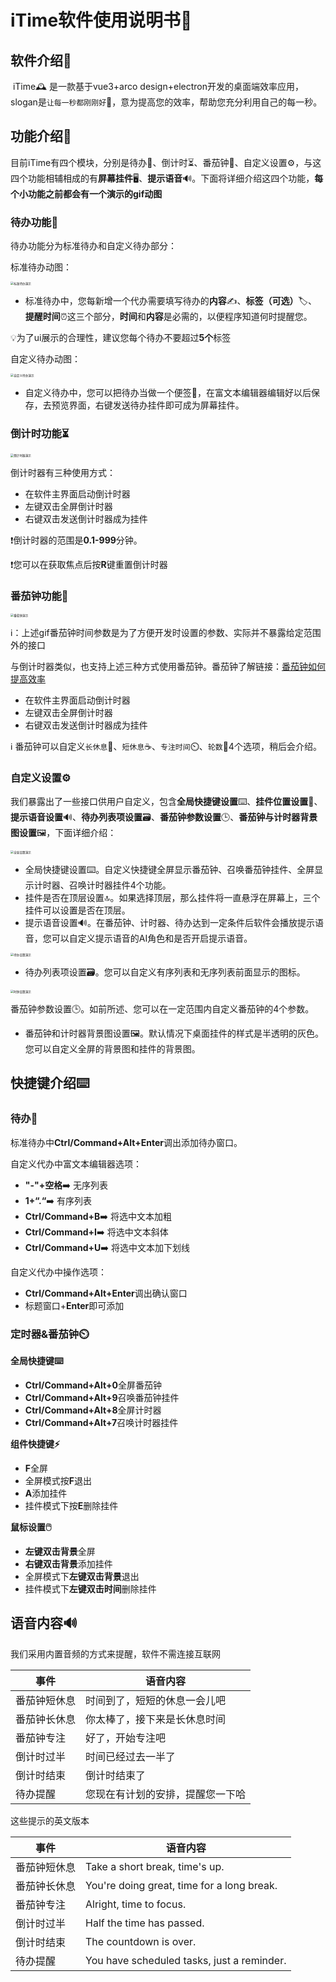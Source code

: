 # iTime软件使用说明书📄

## 软件介绍📘

​		iTime🕰️ 是一款基于vue3+arco design+electron开发的桌面端效率应用，slogan是`让每一秒都刚刚好`🌟，意为提高您的效率，帮助您充分利用自己的每一秒。

## 功能介绍🔧

​		目前iTime有四个模块，分别是待办📝、倒计时⏳、番茄钟🍅、自定义设置⚙️，与这四个功能相辅相成的有**屏幕挂件**🖥️、**提示语音**🔊。下面将详细介绍这四个功能，**每个小功能之前都会有一个演示的gif动图**

### 待办功能📝

待办功能分为标准待办和自定义待办部分：

标准待办动图：

<img src="https://my-picture-bed1-1321100201.cos.ap-beijing.myqcloud.com/mypictures/%E6%A0%87%E5%87%86%E5%BE%85%E5%8A%9E%E6%BC%94%E7%A4%BA.gif" alt="标准待办演示" style="zoom: 33%;" />

- 标准待办中，您每新增一个代办需要填写待办的**内容**✍️、**标签（可选）**🏷️、**提醒时间**⏰这三个部分，**时间**和**内容**是必需的，以便程序知道何时提醒您。

💡为了ui展示的合理性，建议您每个待办不要超过**5个**标签

自定义待办动图：

<img src="https://my-picture-bed1-1321100201.cos.ap-beijing.myqcloud.com/mypictures/%E8%87%AA%E5%AE%9A%E4%B9%89%E5%BE%85%E5%8A%9E%E6%BC%94%E7%A4%BA.gif" alt="自定义待办演示" style="zoom:33%;" />

- 自定义待办中，您可以把待办当做一个便签📌，在富文本编辑器编辑好以后保存，去预览界面，右键发送待办挂件即可成为屏幕挂件。

### 倒计时功能⏳

<img src="https://my-picture-bed1-1321100201.cos.ap-beijing.myqcloud.com/mypictures/%E5%80%92%E8%AE%A1%E6%97%B6%E5%99%A8%E6%BC%94%E7%A4%BA.gif" alt="倒计时器演示" style="zoom:33%;" />

倒计时器有三种使用方式：

- 在软件主界面启动倒计时器
- 左键双击全屏倒计时器
- 右键双击发送倒计时器成为挂件

❗倒计时器的范围是**0.1-999**分钟。

❗您可以在获取焦点后按**R**键重置倒计时器

### 番茄钟功能🍅

<img src="https://my-picture-bed1-1321100201.cos.ap-beijing.myqcloud.com/mypictures/%E7%95%AA%E8%8C%84%E9%92%9F%E6%BC%94%E7%A4%BA.gif" alt="番茄钟演示" style="zoom:33%;" />

ℹ️：上述gif番茄钟时间参数是为了方便开发时设置的参数、实际并不暴露给定范围外的接口

与倒计时器类似，也支持上述三种方式使用番茄钟。番茄钟了解链接：[番茄钟如何提高效率](https://www.zhihu.com/question/330121574)

- 在软件主界面启动倒计时器
- 左键双击全屏倒计时器
- 右键双击发送倒计时器成为挂件

ℹ️ 番茄钟可以自定义`长休息`🌴、`短休息`☕、`专注时间`⏲️、`轮数`🔄4个选项，稍后会介绍。

### 自定义设置⚙️

我们暴露出了一些接口供用户自定义，包含**全局快捷键设置**⌨️、**挂件位置设置**📍、**提示语音设置**🔊、**待办列表项设置**🗃️、**番茄钟参数设置**🕒、**番茄钟与计时器背景图设置**🖼️，下面详细介绍：

<img src="https://my-picture-bed1-1321100201.cos.ap-beijing.myqcloud.com/mypictures/%E5%85%A8%E5%B1%80%E8%AE%BE%E7%BD%AE%E6%BC%94%E7%A4%BA.gif" alt="全局设置演示" style="zoom:33%;" />

- 全局快捷键设置⌨️。自定义快捷键全屏显示番茄钟、召唤番茄钟挂件、全屏显示计时器、召唤计时器挂件4个功能。
- 挂件是否在顶层设置🔝。如果选择顶层，那么挂件将一直悬浮在屏幕上，三个挂件可以设置是否在顶层。
- 提示语音设置🔊。在番茄钟、计时器、待办达到一定条件后软件会播放提示语音，您可以自定义提示语音的AI角色和是否开启提示语音。

<img src="https://my-picture-bed1-1321100201.cos.ap-beijing.myqcloud.com/mypictures/%E5%BE%85%E5%8A%9E%E8%AE%BE%E7%BD%AE%E6%BC%94%E7%A4%BA.gif" alt="待办设置演示" style="zoom:33%;" />

- 待办列表项设置🗃️。您可以自定义有序列表和无序列表前面显示的图标。

<img src="https://my-picture-bed1-1321100201.cos.ap-beijing.myqcloud.com/mypictures/%E6%97%B6%E9%92%9F%E8%AE%BE%E7%BD%AE%E6%BC%94%E7%A4%BA.gif" alt="时钟设置演示" style="zoom:33%;" />

 番茄钟参数设置🕒。如前所述、您可以在一定范围内自定义番茄钟的4个参数。

- 番茄钟和计时器背景图设置🖼️。默认情况下桌面挂件的样式是半透明的灰色。您可以自定义全屏的背景图和挂件的背景图。

## 快捷键介绍⌨️

### 待办📝

标准待办中**Ctrl/Command+Alt+Enter**调出添加待办窗口。

自定义代办中富文本编辑器选项：

- **\"-"+空格**➡️ 无序列表
- **1+“.“**➡️ 有序列表
- **Ctrl/Command+B**➡️ 将选中文本加粗
- **Ctrl/Command+I**➡️ 将选中文本斜体
- **Ctrl/Command+U**➡️ 将选中文本加下划线

自定义代办中操作选项：

- **Ctrl/Command+Alt+Enter**调出确认窗口
- 标题窗口+**Enter**即可添加

### 定时器&番茄钟⏲️

**全局快捷键⌨️**

- **Ctrl/Command+Alt+0**全屏番茄钟
- **Ctrl/Command+Alt+9**召唤番茄钟挂件
- **Ctrl/Command+Alt+8**全屏计时器
- **Ctrl/Command+Alt+7**召唤计时器挂件

**组件快捷键⚡**

- **F**全屏
- 全屏模式按**F**退出
- **A**添加挂件
- 挂件模式下按**E**删除挂件

**鼠标设置🖱️**

- **左键双击背景**全屏
- **右键双击背景**添加挂件
- 全屏模式下**左键双击背景**退出
- 挂件模式下**左键双击时间**删除挂件

## 语音内容🔊

我们采用内置音频的方式来提醒，软件不需连接互联网

| 事件         | 语音内容                         |
| ------------ | -------------------------------- |
| 番茄钟短休息 | 时间到了，短短的休息一会儿吧     |
| 番茄钟长休息 | 你太棒了，接下来是长休息时间     |
| 番茄钟专注   | 好了，开始专注吧                 |
| 倒计时过半   | 时间已经过去一半了               |
| 倒计时结束   | 倒计时结束了                     |
| 待办提醒     | 您现在有计划的安排，提醒您一下哈 |

这些提示的英文版本

| 事件         | 语音内容                                   |
| ------------ | ------------------------------------------ |
| 番茄钟短休息 | Take a short break, time's up.             |
| 番茄钟长休息 | You're doing great, time for a long break. |
| 番茄钟专注   | Alright, time to focus.                    |
| 倒计时过半   | Half the time has passed.                  |
| 倒计时结束   | The countdown is over.                     |
| 待办提醒     | You have scheduled tasks, just a reminder. |

